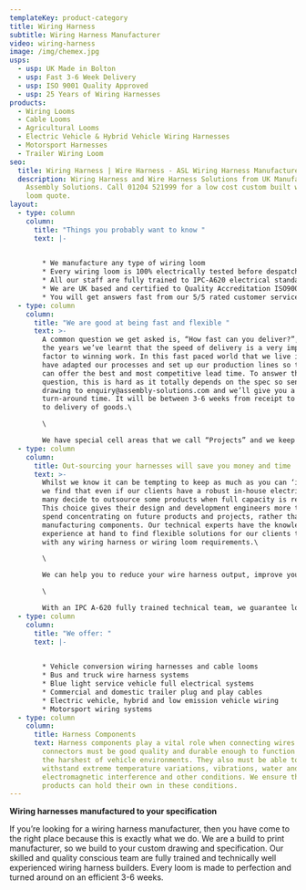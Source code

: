 ```yaml
---
templateKey: product-category
title: Wiring Harness
subtitle: Wiring Harness Manufacturer
video: wiring-harness
image: /img/chemex.jpg
usps:
  - usp: UK Made in Bolton
  - usp: Fast 3-6 Week Delivery
  - usp: ISO 9001 Quality Approved
  - usp: 25 Years of Wiring Harnesses
products:
  - Wiring Looms
  - Cable Looms
  - Agricultural Looms
  - Electric Vehicle & Hybrid Vehicle Wiring Harnesses
  - Motorsport Harnesses
  - Trailer Wiring Loom
seo:
  title: Wiring Harness | Wire Harness - ASL Wiring Harness Manufacturer
  description: Wiring Harness and Wire Harness Solutions from UK Manufacturer
    Assembly Solutions. Call 01204 521999 for a low cost custom built wiring
    loom quote.
layout:
  - type: column
    column:
      title: "Things you probably want to know "
      text: |-
        

        * We manufacture any type of wiring loom
        * Every wiring loom is 100% electrically tested before despatch
        * All our staff are fully trained to IPC-A620 electrical standards
        * We are UK based and certified to Quality Accreditation ISO9001
        * You will get answers fast from our 5/5 rated customer service
  - type: column
    column:
      title: "We are good at being fast and flexible "
      text: >-
        A common question we get asked is, “How fast can you deliver?”, and over
        the years we’ve learnt that the speed of delivery is a very important
        factor to winning work. In this fast paced world that we live in, we
        have adapted our processes and set up our production lines so that we
        can offer the best and most competitive lead time. To answer the
        question, this is hard as it totally depends on the spec so send your
        drawing to enquiry@assembly-solutions.com and we’ll give you a
        turn-around time. It will be between 3-6 weeks from receipt to enquiry
        to delivery of goods.\

        \

        We have special cell areas that we call “Projects” and we keep these cells free for when a quick job comes on that needs urgent attention and fast turnaround. Other cell areas are set up for routine and planned manufacture where customers will have a 6-12 month scheduled order.
  - type: column
    column:
      title: Out-sourcing your harnesses will save you money and time
      text: >-
        Whilst we know it can be tempting to keep as much as you can ‘in-house’,
        we find that even if our clients have a robust in-house electrical team,
        many decide to outsource some products when full capacity is reached.
        This choice gives their design and development engineers more time to
        spend concentrating on future products and projects, rather than simply
        manufacturing components. Our technical experts have the knowledge and
        experience at hand to find flexible solutions for our clients to help
        with any wiring harness or wiring loom requirements.\

        \

        We can help you to reduce your wire harness output, improve your wire harness quality and remove your wire harness bottlenecks. As well as working from drawings and bills of materials, we can also reverse engineer from a prototype and work with you to ensure we’re giving you the most competitively priced solution.\

        \

        With an IPC A-620 fully trained technical team, we guarantee low costs and high quality for all your wiring harness requirements. Our expertise and knowledge base in vehicle high voltage and battery technologies ensures we are market leaders within the electrical wiring industry.
  - type: column
    column:
      title: "We offer: "
      text: |-
        

        * Vehicle conversion wiring harnesses and cable looms
        * Bus and truck wire harness systems
        * Blue light service vehicle full electrical systems
        * Commercial and domestic trailer plug and play cables
        * Electric vehicle, hybrid and low emission vehicle wiring
        * Motorsport wiring systems
  - type: column
    column:
      title: Harness Components
      text: Harness components play a vital role when connecting wires and cables. The
        connectors must be good quality and durable enough to function in even
        the harshest of vehicle environments. They also must be able to
        withstand extreme temperature variations, vibrations, water and
        electromagnetic interference and other conditions. We ensure that our
        products can hold their own in these conditions.
---
```

**Wiring harnesses manufactured to your specification**

If you’re looking for a wiring harness manufacturer, then you have come to the right place because this is exactly what we do. We are a build to print manufacturer, so we build to your custom drawing and specification. Our skilled and quality conscious team are fully trained and technically well experienced wiring harness builders. Every loom is made to perfection and turned around on an efficient 3-6 weeks.